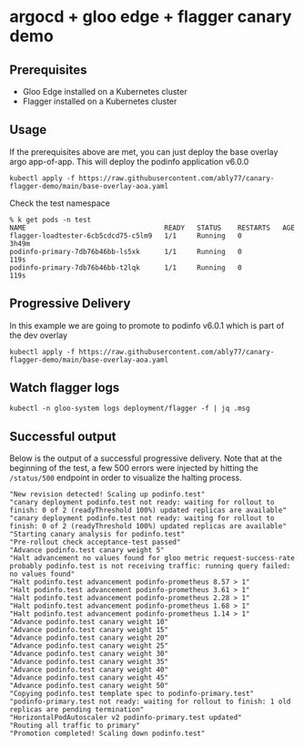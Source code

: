 # argocd + gloo edge + flagger canary demo

## Prerequisites
- Gloo Edge installed on a Kubernetes cluster
- Flagger installed on a Kubernetes cluster

## Usage
If the prerequisites above are met, you can just deploy the base overlay argo app-of-app. This will deploy the podinfo application v6.0.0
```
kubectl apply -f https://raw.githubusercontent.com/ably77/canary-flagger-demo/main/base-overlay-aoa.yaml
```

Check the test namespace
```
% k get pods -n test
NAME                                  READY   STATUS    RESTARTS   AGE
flagger-loadtester-6cb5cdcd75-c5lm9   1/1     Running   0          3h49m
podinfo-primary-7db76b46bb-ls5xk      1/1     Running   0          119s
podinfo-primary-7db76b46bb-t2lqk      1/1     Running   0          119s
```

## Progressive Delivery
In this example we are going to promote to podinfo v6.0.1 which is part of the dev overlay
```
kubectl apply -f https://raw.githubusercontent.com/ably77/canary-flagger-demo/main/base-overlay-aoa.yaml
```

## Watch flagger logs
```
kubectl -n gloo-system logs deployment/flagger -f | jq .msg
```

## Successful output
Below is the output of a successful progressive delivery. Note that at the beginning of the test, a few 500 errors were injected by hitting the `/status/500` endpoint in order to visualize the halting process. 
```
"New revision detected! Scaling up podinfo.test"
"canary deployment podinfo.test not ready: waiting for rollout to finish: 0 of 2 (readyThreshold 100%) updated replicas are available"
"canary deployment podinfo.test not ready: waiting for rollout to finish: 0 of 2 (readyThreshold 100%) updated replicas are available"
"Starting canary analysis for podinfo.test"
"Pre-rollout check acceptance-test passed"
"Advance podinfo.test canary weight 5"
"Halt advancement no values found for gloo metric request-success-rate probably podinfo.test is not receiving traffic: running query failed: no values found"
"Halt podinfo.test advancement podinfo-prometheus 8.57 > 1"
"Halt podinfo.test advancement podinfo-prometheus 3.61 > 1"
"Halt podinfo.test advancement podinfo-prometheus 2.28 > 1"
"Halt podinfo.test advancement podinfo-prometheus 1.68 > 1"
"Halt podinfo.test advancement podinfo-prometheus 1.14 > 1"
"Advance podinfo.test canary weight 10"
"Advance podinfo.test canary weight 15"
"Advance podinfo.test canary weight 20"
"Advance podinfo.test canary weight 25"
"Advance podinfo.test canary weight 30"
"Advance podinfo.test canary weight 35"
"Advance podinfo.test canary weight 40"
"Advance podinfo.test canary weight 45"
"Advance podinfo.test canary weight 50"
"Copying podinfo.test template spec to podinfo-primary.test"
"podinfo-primary.test not ready: waiting for rollout to finish: 1 old replicas are pending termination"
"HorizontalPodAutoscaler v2 podinfo-primary.test updated"
"Routing all traffic to primary"
"Promotion completed! Scaling down podinfo.test"
```